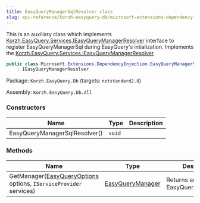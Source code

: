 ```yaml
---
title: EasyQueryManagerSqlResolver class
slug: api-reference/korzh-easyquery-db/microsoft-extensions-dependencyinjection-namespace/easyquerymanagersqlresolver-class
---
```

This is an auxiliary class which implements [Korzh.EasyQuery.Services.IEasyQueryManagerResolver](api-reference/korzh-easyquery/korzh-easyquery-services-namespace/ieasyquerymanagerresolver-interface) interface  to register EasyQueryManagerSql during EasyQuery's intialization.  Implements the [Korzh.EasyQuery.Services.IEasyQueryManagerResolver](api-reference/korzh-easyquery/korzh-easyquery-services-namespace/ieasyquerymanagerresolver-interface)
```csharp
public class Microsoft.Extensions.DependencyInjection.EasyQueryManagerSqlResolver
    : IEasyQueryManagerResolver

```
Package: `Korzh.EasyQuery.Db` (targets: `netstandard2.0`)

Assembly: `Korzh.EasyQuery.Db.dll`

### Constructors

| Name | Type | Description | 
| --- | --- | --- | 
| EasyQueryManagerSqlResolver() | `void` |  | 


### Methods

| Name | Type | Description | 
| --- | --- | --- | 
| GetManager([EasyQueryOptions](api-reference/korzh-easyquery/korzh-easyquery-services-namespace/easyqueryoptions-class) options, `IServiceProvider` services) | [EasyQueryManager](api-reference/korzh-easyquery/korzh-easyquery-services-namespace/easyquerymanager-class) | Returns an instance of EasyQueryManagerSql. |